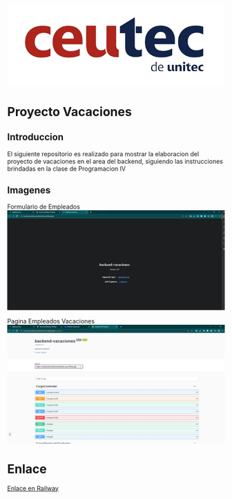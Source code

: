 ![](images/Ceutec.png)
# Proyecto Vacaciones

## Introduccion
El siguiente repositorio es realizado para mostrar la elaboracion del proyecto de vacaciones en el area del backend, siguiendo las instrucciones brindadas en la clase de Programacion IV

## Imagenes
Formulario de Empleados
![](images/BackendPagina.jpg)

Pagina Empleados Vacaciones
![](images/EnlaceRailway.jpg)


# Enlace
[Enlace en Railway](https://vacacionesrailway-production.up.railway.app/)

